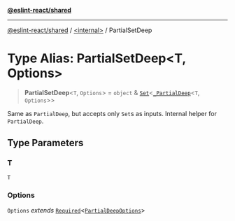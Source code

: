 [**@eslint-react/shared**](../../README.md)

***

[@eslint-react/shared](../../README.md) / [\<internal\>](../README.md) / PartialSetDeep

# Type Alias: PartialSetDeep\<T, Options\>

> **PartialSetDeep**\<`T`, `Options`\> = `object` & [`Set`](https://developer.mozilla.org/docs/Web/JavaScript/Reference/Global_Objects/Set)\<[`_PartialDeep`](PartialDeep.md)\<`T`, `Options`\>\>

Same as `PartialDeep`, but accepts only `Set`s as inputs. Internal helper for `PartialDeep`.

## Type Parameters

### T

`T`

### Options

`Options` *extends* [`Required`](Required.md)\<[`PartialDeepOptions`](PartialDeepOptions.md)\>
